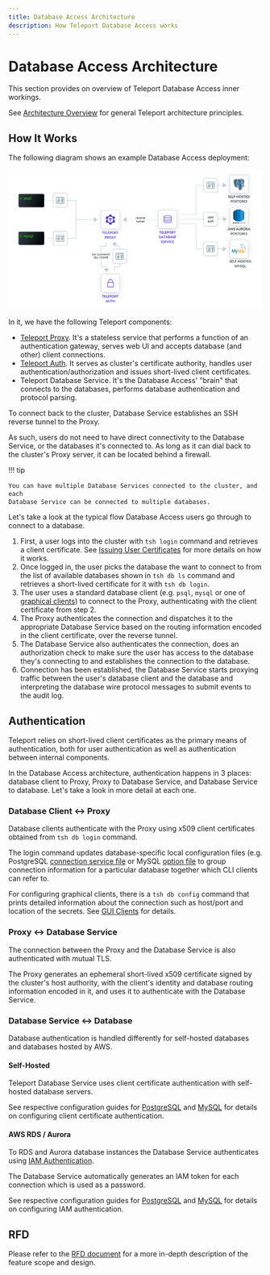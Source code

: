 ```yaml
---
title: Database Access Architecture
description: How Teleport Database Access works
---
```


# Database Access Architecture

This section provides on overview of Teleport Database Access inner workings.

See [Architecture Overview](../architecture/overview.md) for general Teleport
architecture principles.

## How It Works

The following diagram shows an example Database Access deployment:

![Teleport Database Access Diagram](../../img/database-access/diagram.png)

In it, we have the following Teleport components:

* [Teleport Proxy](../architecture/proxy.md). It's a stateless service
  that performs a function of an authentication gateway, serves web UI and
  accepts database (and other) client connections.
* [Teleport Auth](../architecture/authentication.md). It serves as
  cluster's certificate authority, handles user authentication/authorization
  and issues short-lived client certificates.
* Teleport Database Service. It's the Database Access' "brain" that connects
  to the databases, performs database authentication and protocol parsing.

To connect back to the cluster, Database Service establishes an SSH reverse
tunnel to the Proxy.

As such, users do not need to have direct connectivity to the Database Service,
or the databases it's connected to. As long as it can dial back to the cluster's
Proxy server, it can be located behind a firewall.

!!! tip

    You can have multiple Database Services connected to the cluster, and each
    Database Service can be connected to multiple databases.

Let's take a look at the typical flow Database Access users go through to
connect to a database.

1. First, a user logs into the cluster with `tsh login` command and retrieves
   a client certificate. See [Issuing User Certificates](../architecture/authentication.md#issuing-user-certificates)
   for more details on how it works.
2. Once logged in, the user picks the database the want to connect to from
   the list of available databases shown in `tsh db ls` command and retrieves
   a short-lived certificate for it with `tsh db login`.
3. The user uses a standard database client (e.g. `psql`, `mysql` or one of
   [graphical clients](./gui-clients.md)) to connect to the Proxy, authenticating
   with the client certificate from step 2.
4. The Proxy authenticates the connection and dispatches it to the appropriate
   Database Service based on the routing information encoded in the client
   certificate, over the reverse tunnel.
5. The Database Service also authenticates the connection, does an authorization
   check to make sure the user has access to the database they's connecting to
   and establishes the connection to the database.
6. Connection has been established, the Database Service starts proxying traffic
   between the user's database client and the database and interpreting the
   database wire protocol messages to submit events to the audit log.

## Authentication

Teleport relies on short-lived client certificates as the primary means of
authentication, both for user authentication as well as authentication between
internal components.

In the Database Access architecture, authentication happens in 3 places:
database client to Proxy, Proxy to Database Service, and Database Service to
database. Let's take a look in more detail at each one.

### Database Client <-> Proxy

Database clients authenticate with the Proxy using x509 client certificates
obtained from `tsh db login` command.

The login command updates database-specific local configuration files (e.g.
PostgreSQL [connection service file](https://www.postgresql.org/docs/13/libpq-pgservice.html)
or MySQL [option file](https://dev.mysql.com/doc/refman/8.0/en/option-files.html)
to group connection information for a particular database together which CLI
clients can refer to.

For configuring graphical clients, there is a `tsh db config` command that
prints detailed information about the connection such as host/port and location
of the secrets. See [GUI Clients](./gui-clients.md) for details.

### Proxy <-> Database Service

The connection between the Proxy and the Database Service is also authenticated
with mutual TLS.

The Proxy generates an ephemeral short-lived x509 certificate signed by the
cluster's host authority, with the client's identity and database routing
information encoded in it, and uses it to authenticate with the Database Service.

### Database Service <-> Database

Database authentication is handled differently for self-hosted databases and
databases hosted by AWS.

#### Self-Hosted

Teleport Database Service uses client certificate authentication with self-hosted
database servers.

See respective configuration guides for [PostgreSQL](./postgres-self-hosted.md)
and [MySQL](./mysql-self-hosted.md) for details on configuring client certificate
authentication.

#### AWS RDS / Aurora

To RDS and Aurora database instances the Database Service authenticates using
[IAM Authentication](https://docs.aws.amazon.com/AmazonRDS/latest/UserGuide/UsingWithRDS.IAMDBAuth.html).

The Database Service automatically generates an IAM token for each connection
which is used as a password.

See respective configuration guides for [PostgreSQL](./postgres-aws.md) and
[MySQL](./mysql-aws.md) for details on configuring IAM authentication.

## RFD

Please refer to the [RFD document](https://github.com/gravitational/teleport/blob/024fd582e62560ffc925cd4b4d42c156043c041b/rfd/0011-database-access.md)
for a more in-depth description of the feature scope and design.
